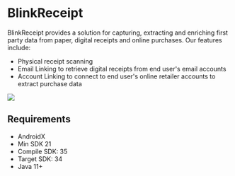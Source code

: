 # BlinkReceipt


BlinkReceipt provides a solution for capturing, extracting and enriching first party data from paper, digital receipts and online purchases.
Our features include:

- Physical receipt scanning
- Email Linking to retrieve digital receipts from end user's email accounts
- Account Linking to connect to end user's online retailer accounts to extract purchase data

![](https://microblink.com/wp-content/uploads/2023/06/microblink-blinkreceipt-capture-extract.png)

## Requirements

- AndroidX
- Min SDK 21
- Compile SDK: 35
- Target SDK: 34
- Java 11+
